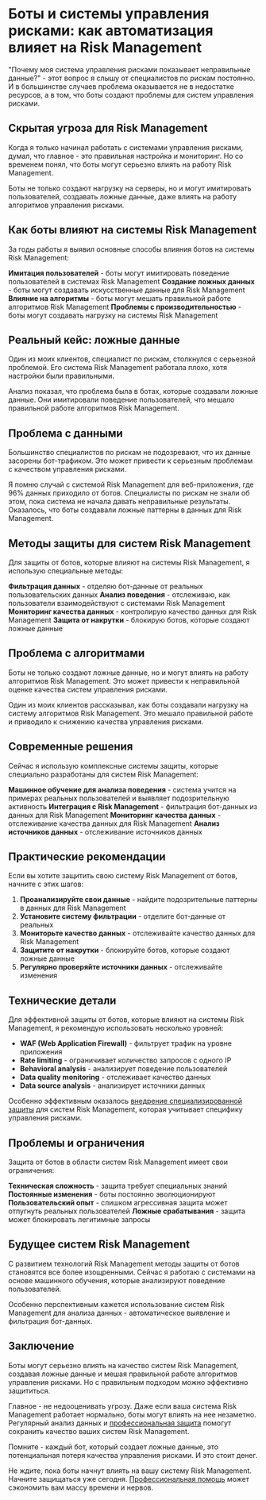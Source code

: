 ﻿# Боты и системы управления рисками: как автоматизация влияет на Risk Management

"Почему моя система управления рисками показывает неправильные данные?" - этот вопрос я слышу от специалистов по рискам постоянно. И в большинстве случаев проблема оказывается не в недостатке ресурсов, а в том, что боты создают проблемы для систем управления рисками.

## Скрытая угроза для Risk Management

Когда я только начинал работать с системами управления рисками, думал, что главное - это правильная настройка и мониторинг. Но со временем понял, что боты могут серьезно влиять на работу Risk Management.

Боты не только создают нагрузку на серверы, но и могут имитировать пользователей, создавать ложные данные, даже влиять на работу алгоритмов управления рисками.

## Как боты влияют на системы Risk Management

За годы работы я выявил основные способы влияния ботов на системы Risk Management:

**Имитация пользователей** - боты могут имитировать поведение пользователей в системах Risk Management
**Создание ложных данных** - боты могут создавать искусственные данные для Risk Management
**Влияние на алгоритмы** - боты могут мешать правильной работе алгоритмов Risk Management
**Проблемы с производительностью** - боты могут создавать нагрузку на системы Risk Management

## Реальный кейс: ложные данные

Один из моих клиентов, специалист по рискам, столкнулся с серьезной проблемой. Его система Risk Management работала плохо, хотя настройки были правильными.

Анализ показал, что проблема была в ботах, которые создавали ложные данные. Они имитировали поведение пользователей, что мешало правильной работе алгоритмов Risk Management.

## Проблема с данными

Большинство специалистов по рискам не подозревают, что их данные засорены бот-трафиком. Это может привести к серьезным проблемам с качеством управления рисками.

Я помню случай с системой Risk Management для веб-приложения, где 96% данных приходило от ботов. Специалисты по рискам не знали об этом, пока система не начала давать неправильные результаты. Оказалось, что боты создавали ложные паттерны в данных для Risk Management.

## Методы защиты для систем Risk Management

Для защиты от ботов, которые влияют на системы Risk Management, я использую специальные методы:

**Фильтрация данных** - отделяю бот-данные от реальных пользовательских данных
**Анализ поведения** - отслеживаю, как пользователи взаимодействуют с системами Risk Management
**Мониторинг качества данных** - контролирую качество данных для Risk Management
**Защита от накрутки** - блокирую ботов, которые создают ложные данные

## Проблема с алгоритмами

Боты не только создают ложные данные, но и могут влиять на работу алгоритмов Risk Management. Это может привести к неправильной оценке качества систем управления рисками.

Один из моих клиентов рассказывал, как боты создавали нагрузку на систему алгоритмов Risk Management. Это мешало правильной работе и приводило к снижению качества управления рисками.

## Современные решения

Сейчас я использую комплексные системы защиты, которые специально разработаны для систем Risk Management:

**Машинное обучение для анализа поведения** - система учится на примерах реальных пользователей и выявляет подозрительную активность
**Интеграция с Risk Management** - фильтрация бот-данных из данных для Risk Management
**Мониторинг качества данных** - отслеживание качества данных для Risk Management
**Анализ источников данных** - отслеживание источников данных

## Практические рекомендации

Если вы хотите защитить свою систему Risk Management от ботов, начните с этих шагов:

1. **Проанализируйте свои данные** - найдите подозрительные паттерны в данных для Risk Management
2. **Установите систему фильтрации** - отделите бот-данные от реальных
3. **Мониторьте качество данных** - отслеживайте качество данных для Risk Management
4. **Защитите от накрутки** - блокируйте ботов, которые создают ложные данные
5. **Регулярно проверяйте источники данных** - отслеживайте изменения

## Технические детали

Для эффективной защиты от ботов, которые влияют на системы Risk Management, я рекомендую использовать несколько уровней:

- **WAF (Web Application Firewall)** - фильтрует трафик на уровне приложения
- **Rate limiting** - ограничивает количество запросов с одного IP
- **Behavioral analysis** - анализирует поведение пользователей
- **Data quality monitoring** - отслеживает качество данных
- **Data source analysis** - анализирует источники данных

Особенно эффективным оказалось [внедрение специализированной защиты](https://progaem.com/ustanovka-antibota-usluga-po-zashhite-ot-botov-vashih-sajtov-na-razlichnyh-cms-sistemah.html) для систем Risk Management, которая учитывает специфику управления рисками.

## Проблемы и ограничения

Защита от ботов в области систем Risk Management имеет свои ограничения:

**Техническая сложность** - защита требует специальных знаний
**Постоянные изменения** - боты постоянно эволюционируют
**Пользовательский опыт** - слишком агрессивная защита может отпугнуть реальных пользователей
**Ложные срабатывания** - защита может блокировать легитимные запросы

## Будущее систем Risk Management

С развитием технологий Risk Management методы защиты от ботов становятся все более изощренными. Сейчас я работаю с системами на основе машинного обучения, которые анализируют поведение пользователей.

Особенно перспективным кажется использование систем Risk Management для анализа данных - автоматическое выявление и фильтрация бот-данных.

## Заключение

Боты могут серьезно влиять на качество систем Risk Management, создавая ложные данные и мешая правильной работе алгоритмов управления рисками. Но с правильным подходом можно эффективно защититься.

Главное - не недооценивать угрозу. Даже если ваша система Risk Management работает нормально, боты могут влиять на нее незаметно. Регулярный анализ данных и [профессиональная защита](https://progaem.com/ustanovka-antibota-usluga-po-zashhite-ot-botov-vashih-sajtov-na-razlichnyh-cms-sistemah.html) помогут сохранить качество ваших систем Risk Management.

Помните - каждый бот, который создает ложные данные, это потенциальная потеря качества управления рисками. И это стоит денег.

Не ждите, пока боты начнут влиять на вашу систему Risk Management. Начните защищаться уже сегодня. [Профессиональная помощь](https://progaem.com/ustanovka-antibota-usluga-po-zashhite-ot-botov-vashih-sajtov-na-razlichnyh-cms-sistemah.html) может сэкономить вам массу времени и нервов.
